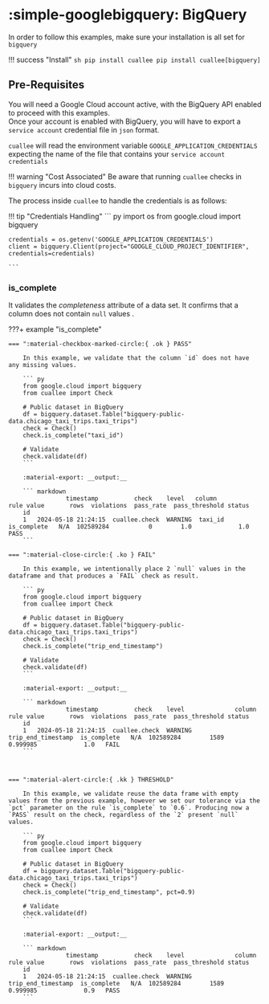 # :simple-googlebigquery: BigQuery
In order to follow this examples, make sure your installation is all set for `bigquery`

!!! success "Install"
    ``` sh
    pip install cuallee
    pip install cuallee[bigquery]
    ```

## Pre-Requisites

You will need a Google Cloud account active, with the BigQuery API enabled to proceed with this examples.<br/>
Once your account is enabled with BigQuery, you will have to export a `service account` credential file in `json` format.

`cuallee` will read the environment variable `GOOGLE_APPLICATION_CREDENTIALS` expecting the name of the file that contains your `service account credentials`

!!! warning "Cost Associated"
    Be aware that running `cuallee` checks in `bigquery` incurs into cloud costs.


The process inside `cuallee` to handle the credentials is as follows:


!!! tip "Credentials Handling"
    ``` py
    import os
    from google.cloud import bigquery

    credentials = os.getenv('GOOGLE_APPLICATION_CREDENTIALS')
    client = bigquery.Client(project="GOOGLE_CLOUD_PROJECT_IDENTIFIER", credentials=credentials)

    ```


### is_complete

It validates the _completeness_ attribute of a data set. It confirms that a column does not contain `null` values   .


???+ example "is_complete"

    === ":material-checkbox-marked-circle:{ .ok } PASS"

        In this example, we validate that the column `id` does not have any missing values.

        ``` py
        from google.cloud import bigquery
        from cuallee import Check

        # Public dataset in BigQuery
        df = bigquery.dataset.Table("bigquery-public-data.chicago_taxi_trips.taxi_trips")
        check = Check()
        check.is_complete("taxi_id")

        # Validate
        check.validate(df)
        ```

        :material-export: __output:__

        ``` markdown
                    timestamp          check    level   column         rule value       rows  violations  pass_rate  pass_threshold status
        id
        1   2024-05-18 21:24:15  cuallee.check  WARNING  taxi_id  is_complete   N/A  102589284           0        1.0             1.0   PASS
        ```

    === ":material-close-circle:{ .ko } FAIL"

        In this example, we intentionally place 2 `null` values in the dataframe and that produces a `FAIL` check as result.

        ``` py
        from google.cloud import bigquery
        from cuallee import Check

        # Public dataset in BigQuery
        df = bigquery.dataset.Table("bigquery-public-data.chicago_taxi_trips.taxi_trips")
        check = Check()
        check.is_complete("trip_end_timestamp")

        # Validate
        check.validate(df)
        ```

        :material-export: __output:__

        ``` markdown
                    timestamp          check    level              column         rule value       rows  violations  pass_rate  pass_threshold status
        id
        1   2024-05-18 21:24:15  cuallee.check  WARNING  trip_end_timestamp  is_complete   N/A  102589284        1589   0.999985             1.0   FAIL
        ```



    === ":material-alert-circle:{ .kk } THRESHOLD"

        In this example, we validate reuse the data frame with empty values from the previous example, however we set our tolerance via the `pct` parameter on the rule `is_complete` to `0.6`. Producing now a `PASS` result on the check, regardless of the `2` present `null` values.

        ``` py
        from google.cloud import bigquery
        from cuallee import Check

        # Public dataset in BigQuery
        df = bigquery.dataset.Table("bigquery-public-data.chicago_taxi_trips.taxi_trips")
        check = Check()
        check.is_complete("trip_end_timestamp", pct=0.9)

        # Validate
        check.validate(df)
        ```

        :material-export: __output:__

        ``` markdown
                    timestamp          check    level              column         rule value       rows  violations  pass_rate  pass_threshold status
        id
        1   2024-05-18 21:24:15  cuallee.check  WARNING  trip_end_timestamp  is_complete   N/A  102589284        1589   0.999985             0.9   PASS
        ```
